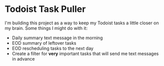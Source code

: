 # Todoist Task Puller
I'm building this project as a way to keep my Todoist tasks a little closer on my brain. Some things I might do with it:
- Daily summary text message in the morning
- EOD summary of leftover tasks
- EOD rescheduling tasks to the next day
- Create a filter for **very** important tasks that will send me text messages in advance